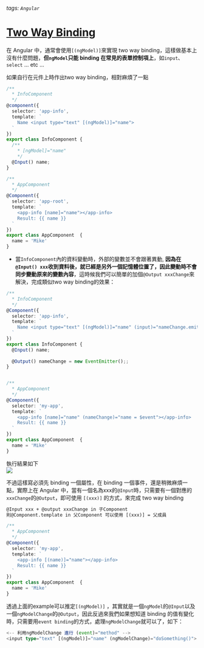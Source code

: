 ###### tags: `Angular`
# [Two Way Binding](https://ithelp.ithome.com.tw/articles/10204241)

在 Angular 中，通常會使用` [(ngModel)] `來實現 two way binding，這樣做基本上沒有什麼問題，**但`ngModel`只能 binding 在常見的表單控制項上**，如`input`、`select` ... etc ...

如果自行在元件上時作出two way binding，相對麻煩了一點  
```typescript
/**
  * InfoComponent
  */
@component({
  selector: 'app-info',
  template: `
    Name <input type="text" [(ngModel)]="name">
  `
})
export class InfoComponent {
  /**
    * [ngModel]="name"
    */
  @Input() name;
}

/**
  * AppComponent
  */
@Component({
  selector: 'app-root',
  template: `
    <app-info [name]="name"></app-info>
    Result: {{ name }}
  `
})
export class AppComponent  {
  name = 'Mike'
}
```
- 當`InfoComponent`內的資料變動時，外部的變數並不會跟著異動, **因為在`@Input() xxx`收到資料後，就已經是另外一個記憶體位置了，因此變動時不會同步變動原來的變數內容**，這時候我們可以簡單的加個`@Output xxxChange`來解決，完成類似two way binding的效果：

```typescript
/**
  * InfoComponent
  */
@Component({
  selector: 'app-info',
  template: `
    Name <input type="text" [(ngModel)]="name" (input)="nameChange.emit(name)">
  `
})
export class InfoComponent {
  @Input() name;
  
  @Output() nameChange = new EventEmitter();;
}


/**
  * AppComponent 
  */
@Component({
  selector: 'my-app',
  template: `
    <app-info [name]="name" (nameChange)="name = $event"></app-info>
    Result: {{ name }}
  `
})
export class AppComponent  {
  name = 'Mike'
}
```
執行結果如下  
![](https://imgur.com/download/bYmH1X3)  

不過這樣寫必須先 binding 一個屬性，在 binding 一個事件，還是稍微麻煩一點，實際上在 Angular 中，當有一個名為xxx的`@Input`時，只需要有一個對應的`xxxChange`的`@Output`，即可使用 `[(xxx)]` 的方式，來完成 two way binding

```diff
@Input xxx + @output xxxChange in 子Component
則@Component.template in 父Component 可以使用 [(xxx)] = 父成員
```

```typescript
/**
  * AppComponent 
  */
@Component({
  selector: 'my-app',
  template: `
    <app-info [(name)]="name"></app-info>
    Result: {{ name }}
  `
})
export class AppComponent  {
  name = 'Mike'
}
```

透過上面的example可以推定`[(ngModel)]` ，其實就是一個`ngModel`的`@Input`以及一個`ngModelChange`的`@Output`，因此反過來我們如果想知道 binding 的值有變化時，只需要用`event binding`的方式，處理`ngModelChange`就可以了，如下：
```typescript
<-- 利用ngModelChange 進行 (event)="method" -->
<input type="text" [(ngModel)]="name" (ngModelChange)="doSomething()">
```
